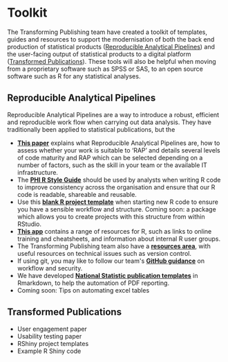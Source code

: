 # Toolkit

The Transforming Publishing team have created a toolkit of templates, guides and resources to support the modernisation of both the back end production of statistical products ([Reproducible Analytical Pipelines](#reproducible-analytical-pipelines)) and the user-facing output of statistical products to a digital platform ([Transformed Publications](#transformed-publications)). These tools will also be helpful when moving from a proprietary software such as SPSS or SAS, to an open source software such as R for any statistical analyses. 

## Reproducible Analytical Pipelines
Reproducible Analytical Pipelines are a way to introduce a robust, efficient and reproducible work flow when carrying out data analysis. They have traditionally been applied to statistical publications, but the 

- [**This paper**](https://www.isdscotland.org/About-ISD/Methodologies/_docs/Reproducible_Analytical_Pipelines_paper_v1.4.pdf) explains what Reproducible Analytical Pipelines are, how to assess whether your work is suitable to ‘RAP’ and details several levels of code maturity and RAP which can be selected depending on a number of factors, such as the skill in your team or the available IT infrastructure.
- The [**PHI R Style Guide**](https://github.com/Health-SocialCare-Scotland/R-Resources/blob/master/PHI%20R%20style%20guide.md) should be used by analysts when writing R code to improve consistency across the organisation and ensure that our R code is readable, shareable and reusable. 
- Use this [**blank R project template**](https://github.com/Health-SocialCare-Scotland/r-project-structure) when starting new R code to ensure you have a sensible workflow and structure. Coming soon: a package which allows you to create projects with this structure from within RStudio.
- [**This app**](https://scotland.shinyapps.io/nhs-r-resources/) contains a range of resources for R, such as links to online training and cheatsheets, and information about internal R user groups.
- The Transforming Publishing team also have a [**resources area**](https://github.com/NHS-NSS-transforming-publications/resources), with useful resources on technical issues such as version control.
- If using git, you may like to follow our team's [**GitHub guidance**](https://github.com/NHS-NSS-transforming-publications/GitHub-guidance) on workflow and security.
- We have developed [**National Statistic publication templates**](https://github.com/NHS-NSS-transforming-publications/RMarkdown) in Rmarkdown, to help the automation of PDF reporting. 
- Coming soon: Tips on automating excel tables

## Transformed Publications
- User engagement paper
- Usability testing paper
- RShiny project templates
- Example R Shiny code
